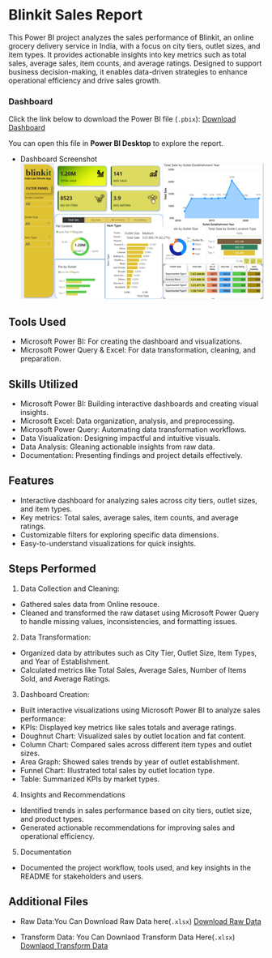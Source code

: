 # Blinkit Sales Report

This Power BI project analyzes the sales performance of Blinkit, an online grocery delivery service in India, with a focus on city tiers, outlet sizes, and item types. It provides actionable insights into key metrics such as total sales, average sales, item counts, and average ratings. Designed to support business decision-making, it enables data-driven strategies to enhance operational efficiency and drive sales growth.

### Dashboard
Click the link below to download the Power BI file (`.pbix`):
[Download Dashboard](https://github.com/anuragba01/Power_bi_blinkit_sales_report/blob/main/blinkit_sale_report.pbix)

You can open this file in **Power BI Desktop** to explore the report.

- Dashboard Screenshot
![Alt Text](https://github.com/anuragba01/Power_bi_blinkit_sales_report/blob/main/Screenshot%202024-11-25%20172544.png?raw=true)


## Tools Used
- Microsoft Power BI: For creating the dashboard and visualizations.
- Microsoft Power Query & Excel: For data transformation, cleaning, and preparation.
## Skills Utilized
- Microsoft Power BI: Building interactive dashboards and creating visual insights.
- Microsoft Excel: Data organization, analysis, and preprocessing.
- Microsoft Power Query: Automating data transformation workflows.
- Data Visualization: Designing impactful and intuitive visuals.
- Data Analysis: Gleaning actionable insights from raw data.
- Documentation: Presenting findings and project details effectively. 
## Features
- Interactive dashboard for analyzing sales across city tiers, outlet sizes, and item types.
- Key metrics: Total sales, average sales, item counts, and   average ratings.
- Customizable filters for exploring specific data dimensions.
- Easy-to-understand visualizations for quick insights.




## Steps Performed
1.  Data Collection and Cleaning:
- Gathered sales data from Online resouce.
- Cleaned and transformed the raw dataset using Microsoft Power Query to handle missing values, inconsistencies, and formatting issues.
2. Data Transformation:
- Organized data by attributes such as City Tier, Outlet Size, Item Types, and Year of Establishment.
- Calculated metrics like Total Sales, Average Sales, Number of Items Sold, and Average Ratings.
3. Dashboard Creation:
- Built interactive visualizations using Microsoft Power BI to analyze sales performance:
- KPIs: Displayed key metrics like sales totals and average ratings.
- Doughnut Chart: Visualized sales by outlet location and fat content.
- Column Chart: Compared sales across different item types and outlet sizes.
- Area Graph: Showed sales trends by year of outlet establishment.
- Funnel Chart: Illustrated total sales by outlet location type.
- Table: Summarized KPIs by market types.
4. Insights and Recommendations
- Identified trends in sales performance based on city tiers, outlet size, and product types.
- Generated actionable recommendations for improving sales and operational efficiency.
5. Documentation
- Documented the project workflow, tools used, and key insights in the README for stakeholders and users.
## Additional Files 

- Raw Data:You Can Download Raw Data here(`.xlsx`)
[Download Raw Data](https://github.com/anuragba01/Power_bi_blinkit_sales_report/blob/main/BlinkIT%20Grocery%20Data%20(1).xlsx)

- Transform Data: You Can Downlaod Transform Data Here(`.xlsx`)
[Downlaod Transform Data](https://github.com/anuragba01/Power_bi_blinkit_sales_report/blob/main/blinkitcleandata.xlsx)
